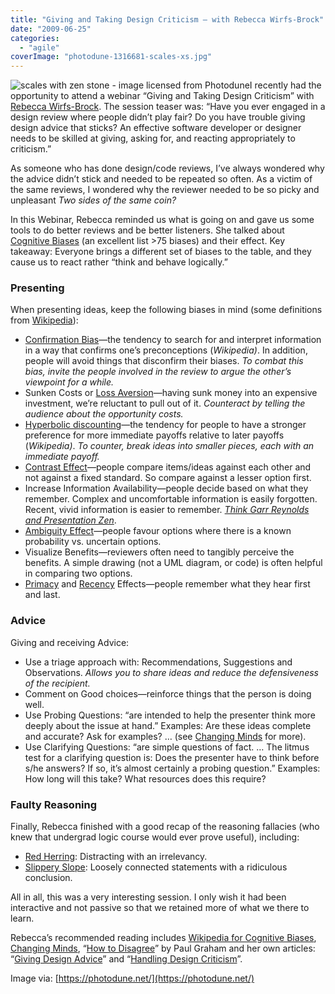 ```yaml
---
title: "Giving and Taking Design Criticism – with Rebecca Wirfs-Brock"
date: "2009-06-25"
categories: 
  - "agile"
coverImage: "photodune-1316681-scales-xs.jpg"
---
```


![scales with zen stone - image licensed from Photodune](src/content/blog/giving-an-taking-design-criticism-with-rebecca-wirfs-brock/images/photodune-1316681-scales-xs.jpg)I recently had the opportunity to attend a webinar “Giving and Taking Design Criticism” with [Rebecca Wirfs-Brock](https://www.wirfs-brock.com/index.html). The session teaser was: “Have you ever engaged in a design review where people didn’t play fair? Do you have trouble giving design advice that sticks? An effective software developer or designer needs to be skilled at giving, asking for, and reacting appropriately to criticism.”

As someone who has done design/code reviews, I’ve always wondered why the advice didn’t stick and needed to be repeated so often. As a victim of the same reviews, I wondered why the reviewer needed to be so picky and unpleasant _Two sides of the same coin?_

In this Webinar, Rebecca reminded us what is going on and gave us some tools to do better reviews and be better listeners. She talked about [Cognitive Biases](https://en.wikipedia.org/wiki/List_of_cognitive_biases) (an excellent list >75 biases) and their effect. Key takeaway: Everyone brings a different set of biases to the table, and they cause us to react rather “think and behave logically.”

### Presenting

When presenting ideas, keep the following biases in mind (some definitions from [Wikipedia](https://en.wikipedia.org/wiki/List_of_cognitive_biases)):

- [Confirmation Bias](https://en.wikipedia.org/wiki/Confirmation_bias)—the tendency to search for and interpret information in a way that confirms one’s preconceptions (_Wikipedia)_. In addition, people will avoid things that disconfirm their biases. _To combat this bias, invite the people involved in the review to argue the other’s viewpoint for a while._
- Sunken Costs or [Loss Aversion](https://en.wikipedia.org/wiki/Loss_aversion)—having sunk money into an expensive investment, we’re reluctant to pull out of it. _Counteract by telling the audience about the opportunity costs._
- [Hyperbolic discounting](https://en.wikipedia.org/wiki/Hyperbolic_discounting)—the tendency for people to have a stronger preference for more immediate payoffs relative to later payoffs (_Wikipedia)_. _To counter, break ideas into smaller pieces, each with an immediate payoff._
- [Contrast Effect](https://en.wikipedia.org/wiki/Contrast_effect)—people compare items/ideas against each other and not against a fixed standard. So compare against a lesser option first.
- Increase Information Availability—people decide based on what they remember. Complex and uncomfortable information is easily forgotten. Recent, vivid information is easier to remember. [_Think Garr Reynolds and Presentation Zen_](https://www.presentationzen.com/).
- [Ambiguity Effect](https://en.wikipedia.org/wiki/Ambiguity_effect)—people favour options where there is a known probability vs. uncertain options.
- Visualize Benefits—reviewers often need to tangibly perceive the benefits. A simple drawing (not a UML diagram, or code) is often helpful in comparing two options.
- [Primacy](https://en.wikipedia.org/wiki/Primacy_effect) and [Recency](https://en.wikipedia.org/wiki/Recency_effect) Effects—people remember what they hear first and last.

### Advice

Giving and receiving Advice:

- Use a triage approach with: Recommendations, Suggestions and Observations. _Allows you to share ideas and reduce the defensiveness of the recipient._
- Comment on Good choices—reinforce things that the person is doing well.
- Use Probing Questions: “are intended to help the presenter think more deeply about the issue at hand.” Examples: Are these ideas complete and accurate? Ask for examples? … (see [Changing Minds](https://changingminds.org/techniques/questioning/probing_questions.htm) for more).
- Use Clarifying Questions: “are simple questions of fact. … The litmus test for a clarifying question is: Does the presenter have to think before s/he answers? If so, it’s almost certainly a probing question.” Examples: How long will this take? What resources does this require?

### Faulty Reasoning

Finally, Rebecca finished with a good recap of the reasoning fallacies (who knew that undergrad logic course would ever prove useful), including:

- [Red Herring](https://changingminds.org/disciplines/argument/fallacies/red_herring.htm): Distracting with an irrelevancy.
- [Slippery Slope](https://changingminds.org/disciplines/argument/fallacies/slippery_slope.htm): Loosely connected statements with a ridiculous conclusion.

All in all, this was a very interesting session. I only wish it had been interactive and not passive so that we retained more of what we there to learn.

Rebecca’s recommended reading includes [Wikipedia for Cognitive Biases](https://en.wikipedia.org/wiki/Cognitive_biases%20), [Changing Minds](https://changingminds.org/), “[How to Disagree](https://www.paulgraham.com/disagree.html)” by Paul Graham and her own articles: “[Giving Design Advice](https://www.wirfs-brock.com/PDFs/design.pdf)” and “[Handling Design Criticism](https://www.wirfs-brock.com/PDFs/handlingcriticism.pdf)”.

Image via: [https://photodune.net/](https://photodune.net/)
